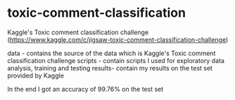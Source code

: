 # toxic-comment-classification
Kaggle's Toxic comment classification challenge (https://www.kaggle.com/c/jigsaw-toxic-comment-classification-challenge)

data -  contains the source of the data which is Kaggle's Toxic comment classification challenge
scripts - contain scripts I used for exploratory data analysis, training and testing
results- contain my results on the test set provided by Kaggle

In the end I got an accuracy of 99.76% on the test set

